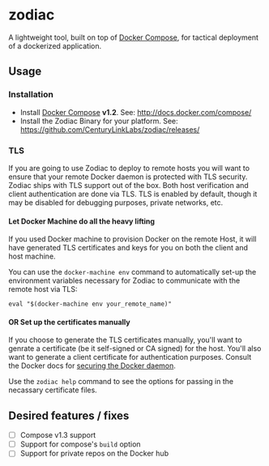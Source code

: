 # zodiac

A lightweight tool, built on top of [Docker Compose](https://docs.docker.com/compose/), for tactical deployment of a dockerized application.

## Usage

### Installation
* Install [Docker Compose](http://docs.docker.com/compose/) **v1.2**. See: http://docs.docker.com/compose/
* Install the Zodiac Binary for your platform. See: https://github.com/CenturyLinkLabs/zodiac/releases/

### TLS
If you are going to use Zodiac to deploy to remote hosts you will want to ensure that your remote Docker daemon is protected with TLS security.
Zodiac ships with TLS support out of the box. Both host verification and client authentication are done via TLS.
TLS is enabled by default, though it may be disabled for debugging purposes, private networks, etc.

#### Let Docker Machine do all the heavy lifting

If you used Docker machine to provision Docker on the remote Host, it will have generated TLS certificates and keys for you on both the client and host machine.

You can use the `docker-machine env` command to automatically set-up the environment variables necessary for Zodiac to communicate with the remote host via TLS:

    eval "$(docker-machine env your_remote_name)"

#### OR Set up the certificates manually

If you choose to generate the TLS certificates manually, you'll want to genrate a certificate (be it self-signed or CA signed) for the host.
You'll also want to generate a client certificate for authentication purposes. Consult the Docker docs for [securing the Docker daemon](https://docs.docker.com/articles/https/).

Use the `zodiac help` command to see the options for passing in the necassary certificate files.


## Desired features / fixes
- [ ] Compose v1.3 support
- [ ] Support for compose's `build` option
- [ ] Support for private repos on the Docker hub

